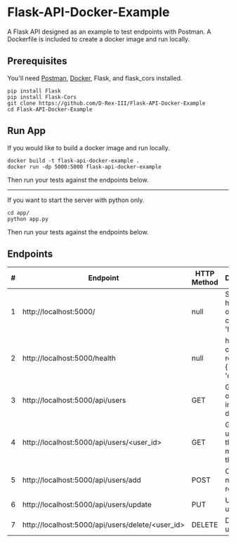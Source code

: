 # Flask-API-Docker-Example
A Flask API designed as an example to test endpoints with Postman. A Dockerfile is included to create a docker image and run locally.

## Prerequisites
You'll need [Postman](https://www.postman.com/downloads/), [Docker](https://docs.docker.com/get-docker/), Flask, and flask_cors installed.
```
pip install Flask
pip install Flask-Cors
git clone https://github.com/D-Rex-III/Flask-API-Docker-Example
cd Flask-API-Docker-Example
```

## Run App
If you would like to build a docker image and run locally.
```
docker build -t flask-api-docker-example .
docker run -dp 5000:5000 flask-api-docker-example
```
Then run your tests against the endpoints below.

---

If you want to start the server with python only.
```
cd app/
python app.py
```
Then run your tests against the endpoints below.

## Endpoints
| # | Endpoint                                         | HTTP Method | Description                                  | Database Function    |
|---|--------------------------------------------------|-------------|----------------------------------------------|----------------------|
| 1 | http://localhost:5000/                           | null        | Simple homepath only containing 'hello'      | none                 |
| 2 | http://localhost:5000/health                     | null        | health check returns {'status': 'ok'}        | none                 |
| 3 | http://localhost:5000/api/users                  | GET         | Get the list of all users in the database    | get_users()          |
| 4 | http://localhost:5000/api/users/<user_id>        | GET         | Get a single user record that matches the id | get_user_by_id()     |
| 5 | http://localhost:5000/api/users/add              | POST        | Create a new user record                     | insert_user()        |
| 6 | http://localhost:5000/api/users/update           | PUT         | Update a user record                         | update_user()        |
| 7 | http://localhost:5000/api/users/delete/<user_id> | DELETE      | Delete a user record                         | delete_user(user_id) |
